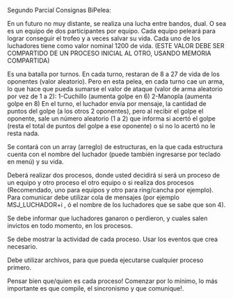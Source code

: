 Segundo Parcial 
Consignas 
BiPelea:

En un futuro no muy distante, se realiza una lucha entre bandos, dual. O sea es un equipo de dos participantes por equipo. 
Cada equipo peleará para lograr conseguir el trofeo y a veces salvar su vida. 
Cada uno de los luchadores tiene como valor nominal 1200 de vida. (ESTE VALOR DEBE SER COMPARTIDO DE UN PROCESO INICIAL AL OTRO, USANDO MEMORIA COMPARTIDA)

Es una batalla por turnos. En cada turno, restaran de 8 a 27 de vida de los oponentes (valor aleatorio).  Pero en esta pelea, en cada turno cae un arma, lo que hace que pueda sumarse el valor de ataque (valor de arma aleatorio por vez de 1 a 2):
1-Cuchillo (aumenta golpe en 6)
2-Manopla (aumenta golpe en 8)
En el turno, el luchador envía por mensaje, la cantidad de puntos del golpe (a los otros 2 oponentes), pero al recibir el golpe el oponente, sale un número aleatorio (1 a 2) que informa si acertó el golpe (resta el total de puntos del golpe a ese oponente) o si no lo acertó no le resta nada. 



Se contará con un array (arreglo) de estructuras, en la que cada estructura cuenta con el nombre del luchador (puede también ingresarse por teclado en menú) y su vida.

Deberá realizar dos procesos, donde usted decidirá si será un proceso de un equipo y otro proceso el otro equipo o si realiza dos procesos (Recomendado, uno para equipos y otro para ring/cancha por ejemplo). Para comunicar debe utilizar  cola de mensajes (por ejemplo MSJ_LUCHADOR+i , ó el nombre de los luchadores que se sabe que son 4).

Se debe informar que luchadores ganaron o perdieron, y cuales salen invictos en todo momento, en los procesos. 

Se debe mostrar la actividad de cada proceso.
Usar los eventos que crea necesario. 

Debe utilizar archivos, para que pueda ejecutarse cualquier proceso primero.

Pensar bien que/quien es cada proceso! Comenzar por lo mínimo, lo más importante es que compile, el sincronismo y que comunique!.











